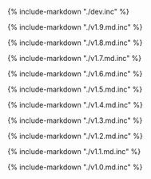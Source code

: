 {% include-markdown "./dev.inc" %}

{% include-markdown "./v1.9.md.inc" %}

{% include-markdown "./v1.8.md.inc" %}

{% include-markdown "./v1.7.md.inc" %}

{% include-markdown "./v1.6.md.inc" %}

{% include-markdown "./v1.5.md.inc" %}

{% include-markdown "./v1.4.md.inc" %}

{% include-markdown "./v1.3.md.inc" %}

{% include-markdown "./v1.2.md.inc" %}

{% include-markdown "./v1.1.md.inc" %}

{% include-markdown "./v1.0.md.inc" %}
